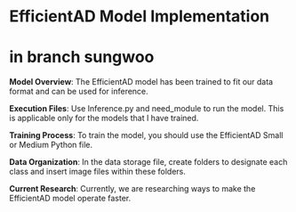 # EfficientAD Model Implementation
# in branch sungwoo  
  
**Model Overview**: The EfficientAD model has been trained to fit our data format and can be used for inference.    

**Execution Files**: Use Inference.py and need_module to run the model. This is applicable only for the models that I have trained.  

**Training Process**: To train the model, you should use the EfficientAD Small or Medium Python file.  

**Data Organization**: In the data storage file, create folders to designate each class and insert image files within these folders.  

**Current Research**: Currently, we are researching ways to make the EfficientAD model operate faster.  
